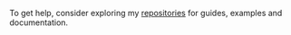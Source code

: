 To get help, consider exploring my [repositories](https://github.com/lurkydismal?tab=repositories) for guides, examples and documentation.
